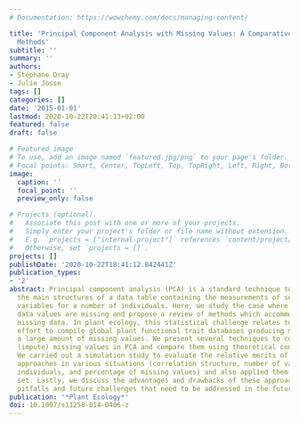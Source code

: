 ```yaml
---
# Documentation: https://wowchemy.com/docs/managing-content/

title: 'Principal Component Analysis with Missing Values: A Comparative Survey of
  Methods'
subtitle: ''
summary: ''
authors:
- Stéphane Dray
- Julie Josse
tags: []
categories: []
date: '2015-01-01'
lastmod: 2020-10-22T20:41:13+02:00
featured: false
draft: false

# Featured image
# To use, add an image named `featured.jpg/png` to your page's folder.
# Focal points: Smart, Center, TopLeft, Top, TopRight, Left, Right, BottomLeft, Bottom, BottomRight.
image:
  caption: ''
  focal_point: ''
  preview_only: false

# Projects (optional).
#   Associate this post with one or more of your projects.
#   Simply enter your project's folder or file name without extension.
#   E.g. `projects = ["internal-project"]` references `content/project/deep-learning/index.md`.
#   Otherwise, set `projects = []`.
projects: []
publishDate: '2020-10-22T18:41:12.842441Z'
publication_types:
- '2'
abstract: Principal component analysis (PCA) is a standard technique to summarize
  the main structures of a data table containing the measurements of several quantitative
  variables for a number of individuals. Here, we study the case where some of the
  data values are missing and propose a review of methods which accommodate PCA to
  missing data. In plant ecology, this statistical challenge relates to the current
  effort to compile global plant functional trait databases producing matrices with
  a large amount of missing values. We present several techniques to consider or estimate
  (impute) missing values in PCA and compare them using theoretical considerations.
  We carried out a simulation study to evaluate the relative merits of the different
  approaches in various situations (correlation structure, number of variables and
  individuals, and percentage of missing values) and also applied them on a real data
  set. Lastly, we discuss the advantages and drawbacks of these approaches, the potential
  pitfalls and future challenges that need to be addressed in the future.
publication: '*Plant Ecology*'
doi: 10.1007/s11258-014-0406-z
---
```

